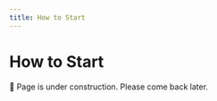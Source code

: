 ```yaml
---
title: How to Start
---
```


# How to Start

:construction: Page is under construction. Please come back later.